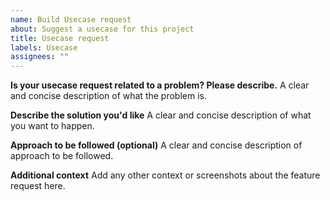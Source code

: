 ```yaml
---
name: Build Usecase request
about: Suggest a usecase for this project
title: Usecase request
labels: Usecase
assignees: ""
---
```


**Is your usecase request related to a problem? Please describe.**
A clear and concise description of what the problem is.

**Describe the solution you'd like**
A clear and concise description of what you want to happen.

**Approach to be followed (optional)**
A clear and concise description of approach to be followed.

**Additional context**
Add any other context or screenshots about the feature request here.
